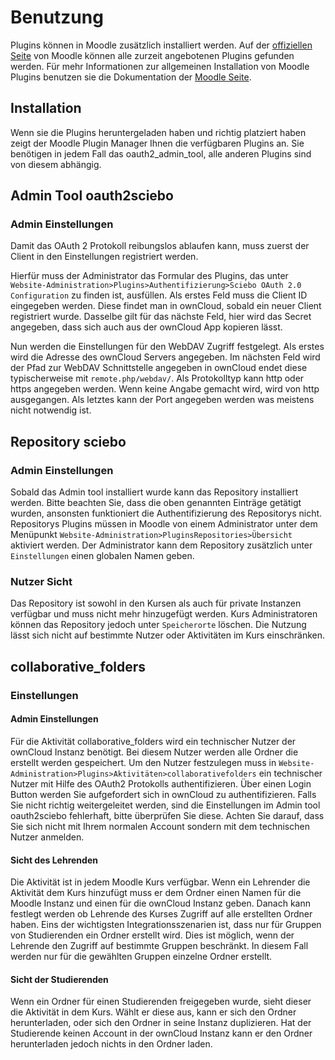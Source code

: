 # Benutzung

Plugins können in Moodle zusätzlich installiert werden. Auf der [offiziellen Seite](https://moodle.org/plugins/ "Moodle Plugin Page")
von Moodle können alle zurzeit angebotenen Plugins gefunden werden. Für mehr Informationen zur allgemeinen Installation von Moodle Plugins
benutzen sie die Dokumentation der [Moodle Seite](https://docs.moodle.org/25/de/Plugins_installieren "Installation von Moodle Plugins").
## Installation
Wenn sie die Plugins heruntergeladen haben und richtig platziert haben zeigt der Moodle Plugin Manager Ihnen die verfügbaren Plugins an.
Sie benötigen in jedem Fall das oauth2_admin_tool, alle anderen Plugins sind von diesem abhängig.

## Admin Tool oauth2sciebo

### Admin Einstellungen

Damit das OAuth 2 Protokoll reibungslos ablaufen kann, muss zuerst der Client in den Einstellungen registriert werden.

Hierfür muss der Administrator das Formular des Plugins, das unter `Website-Administration>Plugins>Authentifizierung>Sciebo OAuth 2.0 Configuration` zu finden ist, ausfüllen.
Als erstes Feld muss die Client ID eingegeben werden. Diese findet man in ownCloud, sobald ein neuer Client registriert wurde. Dasselbe gilt für das nächste Feld, hier wird das Secret angegeben, dass sich auch aus der ownCloud App kopieren lässt.

Nun werden die Einstellungen für den WebDAV Zugriff festgelegt.
Als erstes wird die Adresse des ownCloud Servers angegeben.
Im nächsten Feld wird der Pfad zur WebDAV Schnittstelle angegeben in ownCloud endet diese typischerweise mit `remote.php/webdav/`.
Als Protokolltyp kann http oder https angegeben werden. Wenn keine Angabe gemacht wird, wird von http ausgegangen.
Als letztes kann der Port angegeben werden was meistens nicht notwendig ist.

## Repository sciebo

### Admin Einstellungen
Sobald das Admin tool installiert wurde kann das Repository installiert werden. Bitte beachten Sie, dass die oben genannten Einträge getätigt wurden, ansonsten funktioniert die Authentifizierung des Repositorys nicht. Repositorys Plugins müssen in Moodle von einem Administrator unter dem Menüpunkt `Website-Administration>PluginsRepositories>Übersicht` aktiviert werden. Der Administrator kann dem Repository zusätzlich unter `Einstellungen` einen globalen Namen geben.

### Nutzer Sicht
Das Repository ist sowohl in den Kursen als auch für private Instanzen verfügbar und muss nicht mehr hinzugefügt werden. Kurs Administratoren können das Repository jedoch unter `Speicherorte` löschen. Die Nutzung lässt sich nicht auf bestimmte Nutzer oder Aktivitäten im Kurs einschränken.

## collaborative_folders

### Einstellungen
#### Admin Einstellungen
Für die Aktivität collaborative_folders wird ein technischer Nutzer der ownCloud Instanz benötigt. Bei diesem Nutzer werden alle Ordner die erstellt werden gespeichert. Um den Nutzer festzulegen muss in `Website-Administration>Plugins>Aktivitäten>collaborativefolders` ein technischer Nutzer mit Hilfe des OAuth2 Protokolls authentifizieren. Über einen Login Button werden Sie aufgefordert sich in ownCloud zu authentifizieren. Falls Sie nicht richtig weitergeleitet werden, sind die Einstellungen im Admin tool oauth2sciebo fehlerhaft, bitte überprüfen Sie diese. Achten Sie darauf, dass Sie sich nicht mit Ihrem normalen Account sondern mit dem technischen Nutzer anmelden.

#### Sicht des Lehrenden
Die Aktivität ist in jedem Moodle Kurs verfügbar. Wenn ein Lehrender die Aktivität dem Kurs hinzufügt muss er dem Ordner einen Namen für die Moodle Instanz und einen für die ownCloud Instanz geben. Danach kann festlegt werden ob Lehrende des Kurses Zugriff auf alle erstellten Ordner haben. Eins der wichtigsten Integrationsszenarien ist, dass nur für Gruppen  von Studierenden ein Ordner erstellt wird. Dies ist möglich, wenn der Lehrende den Zugriff auf bestimmte Gruppen beschränkt. In diesem Fall werden nur für die gewählten Gruppen einzelne Ordner erstellt.


#### Sicht der Studierenden
Wenn ein Ordner für einen Studierenden freigegeben wurde, sieht dieser die Aktivität in dem Kurs. Wählt er diese aus, kann er sich den Ordner herunterladen, oder sich den Ordner in seine Instanz duplizieren. Hat der Studierende keinen Account in der ownCloud Instanz kann er den Ordner herunterladen jedoch nichts in den Ordner laden.

